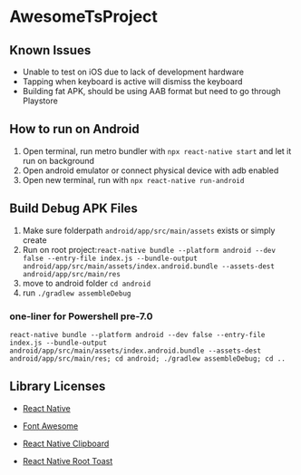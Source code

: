 # AwesomeTsProject

## Known Issues

- Unable to test on iOS due to lack of development hardware
- Tapping when keyboard is active will dismiss the keyboard
- Building fat APK, should be using AAB format but need to go through Playstore

## How to run on Android

1. Open terminal, run metro bundler with `npx react-native start` and let it run on background
1. Open android emulator or connect physical device with adb enabled
1. Open new terminal, run with `npx react-native run-android`

## Build Debug APK Files

1. Make sure folderpath  `android/app/src/main/assets` exists or simply create
1. Run on root project:`react-native bundle --platform android --dev false --entry-file index.js --bundle-output android/app/src/main/assets/index.android.bundle --assets-dest android/app/src/main/res`
1. move to android folder `cd android`
1. run `./gradlew assembleDebug`

### one-liner for Powershell pre-7.0

```console
react-native bundle --platform android --dev false --entry-file index.js --bundle-output android/app/src/main/assets/index.android.bundle --assets-dest android/app/src/main/res; cd android; ./gradlew assembleDebug; cd ..
```

## Library Licenses

- [React Native](https://github.com/facebook/react-native/blob/0.66-stable/LICENSE)

- [Font Awesome](https://github.com/FortAwesome/react-native-fontawesome/blob/master/LICENSE.txt)

- [React Native Clipboard](https://github.com/react-native-clipboard/clipboard/blob/master/LICENSE)

- [React Native Root Toast](https://github.com/magicismight/react-native-root-toast/blob/master/LICENSE.txt)